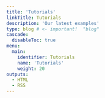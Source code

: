 ```yaml
---
title: 'Tutorials'
linkTitle: Tutorials
description: 'Our latest examples'
type: blog # <- important!  "blog"
cascade:
  disableToc: true
menu:
  main:
    identifier: Tutorials
    name: 'Tutorials'
    weight: 20
outputs:
  - HTML
  - RSS
---
```


